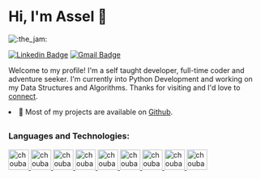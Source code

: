 # Hi, I'm Assel 👋

![:the_jam:](https://cdn.discordapp.com/emojis/745354525958996138.gif?v=1)

[![Linkedin Badge](https://img.shields.io/badge/-asselkin-blue?style=flat&logo=Linkedin&logoColor=white&link=https://www.linkedin.com/in/asselkin/)](https://www.linkedin.com/in/asselkin/)
[![Gmail Badge](https://img.shields.io/badge/-batuassel-c14438?style=flat&logo=Gmail&logoColor=white&link=mailto:batuassel@gmail.com)](mailto:batuassel@gmail.com)


Welcome to my profile! I'm a self taught developer, full-time coder and adventure seeker. I'm currently into Python Development and working on my Data Structures and Algorithms. Thanks for visiting and I'd love to [connect](https://www.linkedin.com/in/asselkin/).

<li>🧐 Most of my projects are available on <a href="https://github.com/asselina94">Github</a>.</li>


## 
 
### **Languages and Technologies:**
<p float="left">
 <a href="https://en.wikipedia.org/wiki/Python">
<img alt="choubari" src="https://devstickers.com/assets/img/cat/python.png" width="40">
  </a>
 <a href="https://www.w3schools.com/html/html_css.asp">
<img alt="choubari" src="https://devstickers.com/assets/img/cat/html5-css3.png" width="40">
  </a>
 <a href="https://en.wikipedia.org/wiki/JavaScript">
<img alt="choubari" src="https://devstickers.com/assets/img/pro/i4eg.png" width="40">
  </a>
 <a href="https://code.visualstudio.com/">
<img alt="choubari" src="https://devstickers.com/assets/img/pro/saxu.png" width="40">
  </a>
  <a href="https://git-scm.com/">
<img alt="choubari" src="https://devstickers.com/assets/img/pro/4mh6.png" width="40">
  </a>
   <a href="https://getbootstrap.com/">
<img alt="choubari" src="https://devstickers.com/assets/img/pro/9g0m.png" width="40">
  </a>
  <a href="https://www.djangoproject.com/">
<img alt="choubari" src="https://devstickers.com/assets/img/pro/34qe.png" width="40">
  </a>
  <a href="https://www.w3schools.com/sql/">
<img alt="choubari" src="https://ih1.redbubble.net/image.471342675.5626/st,small,507x507-pad,600x600,f8f8f8.u2.jpg" width="40">
  </a>
   <a href="https://powerbi.microsoft.com/en-au/">
<img alt="choubari" src="https://cdn.windowsreport.com/wp-content/uploads/2019/07/Fix-power-bi-cant-find-app.jpg" width="40">
  </a>
</p>  
